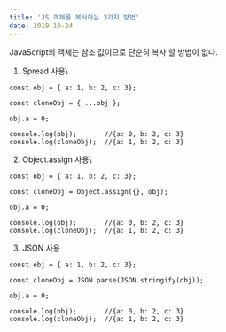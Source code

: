 ```yaml
---
title: 'JS 객체를 복사하는 3가지 방법'
date: 2019-10-24
---
```


JavaScript의 객체는 참조 값이므로 단순히 복사 할 방법이 없다.

1. Spread 사용\\

```
const obj = { a: 1, b: 2, c: 3};

const cloneObj = { ...obj };

obj.a = 0;

console.log(obj);       //{a: 0, b: 2, c: 3}
console.log(cloneObj);  //{a: 1, b: 2, c: 3}
```

2. Object.assign 사용\\

```
const obj = { a: 1, b: 2, c: 3};

const cloneObj = Object.assign({}, obj);

obj.a = 0;

console.log(obj);       //{a: 0, b: 2, c: 3}
console.log(cloneObj);  //{a: 1, b: 2, c: 3}
```

3. JSON 사용

```
const obj = { a: 1, b: 2, c: 3};

const cloneObj = JSON.parse(JSON.stringify(obj));

obj.a = 0;

console.log(obj);       //{a: 0, b: 2, c: 3}
console.log(cloneObj);  //{a: 1, b: 2, c: 3}
```